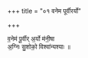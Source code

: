 +++
title = "०१ वनेम पूर्वीरर्यो"

+++

व॒नेम॑ पू॒र्वीर् अ॒र्यो म॑नी॒षा  
अ॒ग्निः सु॒शोको॒ विश्वा॑न्यश्याः ॥
